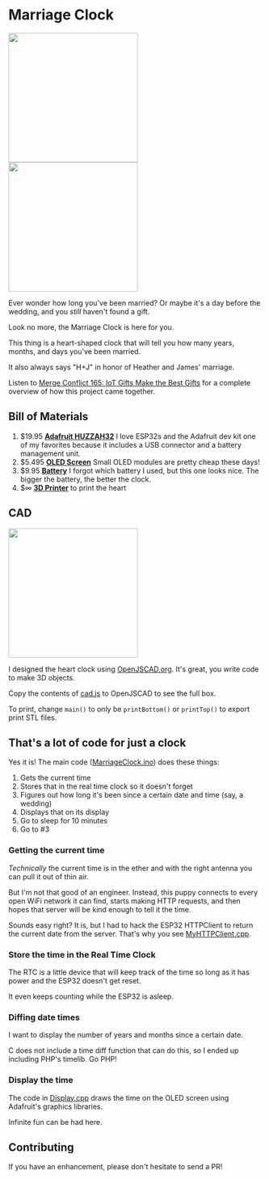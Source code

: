 # Marriage Clock

<img src="https://github.com/praeclarum/MarriageClock/raw/master/Images/clock.jpg" width="256" /> <img src="https://github.com/praeclarum/MarriageClock/raw/master/Images/insides.jpg" width="256" />

Ever wonder how long you've been married?
Or maybe it's a day before the wedding, and you *still* haven't found a gift.

Look no more, the Marriage Clock is here for you.

This thing is a heart-shaped clock that will tell you how many years, months, and days you've been married.

It also always says "H+J" in honor of Heather and James' marriage.

Listen to [Merge Conflict 165: IoT Gifts Make the Best Gifts](https://www.mergeconflict.fm/165) for a complete overview of how this project came together.

## Bill of Materials

1. $19.95 **[Adafruit HUZZAH32](https://www.adafruit.com/product/3405)** I love ESP32s and the Adafruit dev kit one of my favorites because it includes a USB connector and a battery management unit.
2. $5.495 **[OLED Screen](https://www.amazon.com/gp/product/B0761LV1SD)** Small OLED modules are pretty cheap these days!
3. $9.95 **[Battery](https://www.adafruit.com/product/258)** I forgot which battery I used, but this one looks nice. The bigger the battery, the better the clock.
4. $∞ **[3D Printer](https://en.wikipedia.org/wiki/MakerBot#Replicator_2_Desktop_3D_Printer)** to print the heart

## CAD

<img src="https://github.com/praeclarum/MarriageClock/raw/master/Images/cad.jpg" width="256" />

I designed the heart clock using [OpenJSCAD.org](https://openjscad.org).
It's great, you write code to make 3D objects.

Copy the contents of [cad.js](https://github.com/praeclarum/MarriageClock/blob/master/cad.js) to OpenJSCAD
to see the full box.

To print, change `main()` to only be `printBottom()` or `printTop()` to export print STL files.

## That's a lot of code for just a clock

Yes it is! The main code ([MarriageClock.ino](https://github.com/praeclarum/MarriageClock/blob/master/MarriagleClock.ino)) does these things:

1. Gets the current time
2. Stores that in the real time clock so it doesn't forget
3. Figures out how long it's been since a certain date and time (say, a wedding)
4. Displays that on its display
5. Go to sleep for 10 minutes
6. Go to #3

### Getting the current time

*Technically* the current time is in the ether and with the right
antenna you can pull it out of thin air.

But I'm not that good of an engineer. Instead, this puppy connects
to every open WiFi network it can find, starts making HTTP requests,
and then hopes that server will be kind enough to tell it the time.

Sounds easy right? It is, but I had to hack the ESP32 HTTPClient
to return the current date from the server. That's why you see
[MyHTTPClient.cpp](https://github.com/praeclarum/MarriageClock/blob/master/MyHTTPClient.cpp).

### Store the time in the Real Time Clock

The RTC is a little device that will keep track of the time
so long as it has power and the ESP32 doesn't get reset.

It even keeps counting while the ESP32 is asleep.

### Diffing date times

I want to display the number of years and months since a certain date.

C does not include a time diff function that can do this, so I ended up including PHP's timelib. Go PHP!

### Display the time

The code in [Display.cpp](https://github.com/praeclarum/MarriageClock/blob/master/Display.cpp) draws the time on the OLED screen
using Adafruit's graphics libraries.

Infinite fun can be had here.

## Contributing

If you have an enhancement, please don't hesitate to send a PR!




